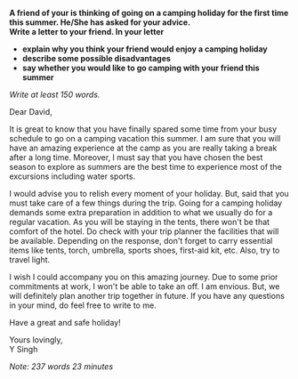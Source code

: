 **A friend of your is thinking of going on a camping holiday for the first time this summer. He/She has asked for your advice.**  
**Write a letter to your friend. In your letter**  
- **explain why you think your friend would enjoy a camping holiday**
- **describe some possible disadvantages**
- **say whether you would like to go camping with your friend this summer**  

*Write at least 150 words.*   

Dear David,

It is great to know that you have finally spared some time from your busy schedule to go on a camping vacation this summer. I am sure that you will have an amazing experience at the camp as you are really taking a break after a long time. Moreover, I must say that you have chosen the best season to explore as summers are the best time to experience most of the excursions including water sports.

I would advise you to relish every moment of your holiday. But, said that you must take care of a few things during the trip. Going for a camping holiday demands some extra preparation in addition to what we usually do for a regular vacation. As you will be staying in the tents, there won't be that comfort of the hotel. Do check with your trip planner the facilities that will be available. Depending on the response, don't forget to carry essential items like tents, torch, umbrella, sports shoes, first-aid kit, etc. Also, try to travel light.

I wish I could accompany you on this amazing journey. Due to some prior commitments at work, I won't be able to take an off. I am envious. But, we will definitely plan another trip together in future. If you have any questions in your mind, do feel free to write to me.

Have a great and safe holiday!

Yours lovingly,   
Y Singh  


*Note: 237 words 23 minutes*
